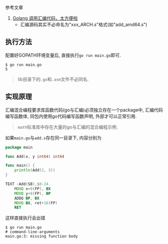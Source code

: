 参考文章

1. [Golang 调用汇编代码，太方便啦](https://my.oschina.net/zengsai/blog/123916)
    - 汇编源码其实不必命名为"xxx_ARCH.s"格式(如"add_amd64.s")

## 执行方法

配置好GOPATH环境变量后, 直接执行`go run main.go`即可.

```console
$ go run main.go
5
```

> lib目录下的`.go`和`.asm`文件不必同名.

## 实现原理

汇编混合编程要求库函数代码(go与汇编)必须独立存在一个package中, 汇编代码编写函数体, 同包内使用go代码编写函数声明, 外部才可以正常引用.

> `math`标准库中存在大量的go与汇编的混合编程示例.

如果`main.go`与`add.s`存在同一目录下, 内容分别为

```go
package main

func Add(x, y int64) int64

func main() {
    println(Add(2, 3))
}
```

```asm
TEXT ·Add(SB),$0-24
    MOVQ x+0(FP), BX
    MOVQ y+8(FP), BP
    ADDQ BP, BX
    MOVQ BX, ret+16(FP)
    RET
```

这样直接执行会出错

```console
$ go run main.go
# command-line-arguments
main.go:3: missing function body
```
